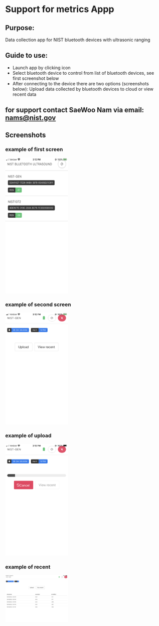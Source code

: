# Support for metrics Appp
## Purpose:
Data collection app for NIST bluetooth devices with ultrasonic ranging

## Guide to use:
-  Launch app by clicking icon
-  Select bluetooth device to control from list of bluetooth devices, see first screenshot below
-  After connecting to the device there are two options (screenshots below):  Upload data collected by bluetooth devices to cloud or view recent data

## for support contact SaeWoo Nam via email:  nams@nist.gov

## Screenshots

### example of first screen

<img src = "https://raw.githubusercontent.com/saewoonam/EN_v2_app/master/docs/images/pg1.PNG" width=200>

### example of second screen

<img src = "https://raw.githubusercontent.com/saewoonam/EN_v2_app/master/docs/images/pg2.PNG" width=200>

### example of upload

<img src = "https://raw.githubusercontent.com/saewoonam/EN_v2_app/master/docs/images/pg2a.PNG" width=200>

### example of recent

<img src = "https://raw.githubusercontent.com/saewoonam/EN_v2_app/master/docs/images/pg2b.PNG" width=200>
